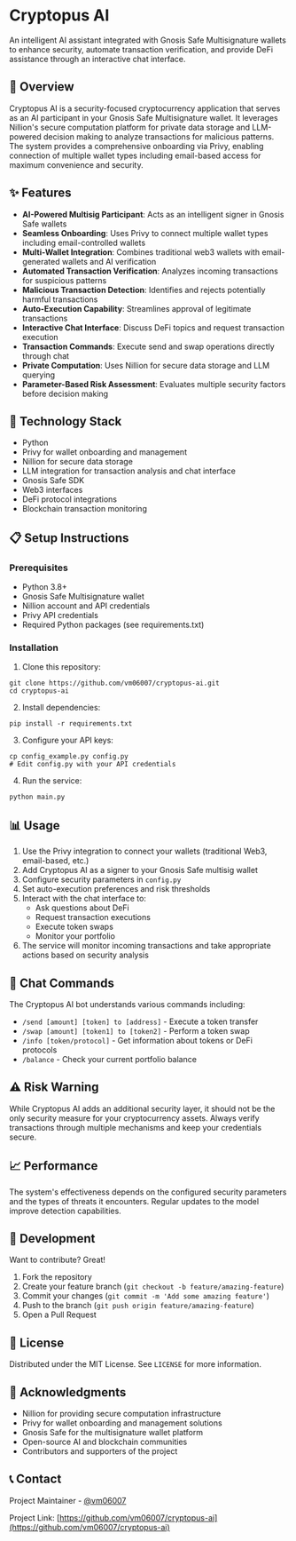 # Cryptopus AI

An intelligent AI assistant integrated with Gnosis Safe Multisignature wallets to enhance security, automate transaction verification, and provide DeFi assistance through an interactive chat interface.

## 🚀 Overview

Cryptopus AI is a security-focused cryptocurrency application that serves as an AI participant in your Gnosis Safe Multisignature wallet. It leverages Nillion's secure computation platform for private data storage and LLM-powered decision making to analyze transactions for malicious patterns. The system provides a comprehensive onboarding via Privy, enabling connection of multiple wallet types including email-based access for maximum convenience and security.

## ✨ Features

- **AI-Powered Multisig Participant**: Acts as an intelligent signer in Gnosis Safe wallets
- **Seamless Onboarding**: Uses Privy to connect multiple wallet types including email-controlled wallets
- **Multi-Wallet Integration**: Combines traditional web3 wallets with email-generated wallets and AI verification
- **Automated Transaction Verification**: Analyzes incoming transactions for suspicious patterns
- **Malicious Transaction Detection**: Identifies and rejects potentially harmful transactions
- **Auto-Execution Capability**: Streamlines approval of legitimate transactions
- **Interactive Chat Interface**: Discuss DeFi topics and request transaction execution
- **Transaction Commands**: Execute send and swap operations directly through chat
- **Private Computation**: Uses Nillion for secure data storage and LLM querying
- **Parameter-Based Risk Assessment**: Evaluates multiple security factors before decision making

## 🔧 Technology Stack

- Python
- Privy for wallet onboarding and management
- Nillion for secure data storage
- LLM integration for transaction analysis and chat interface
- Gnosis Safe SDK
- Web3 interfaces
- DeFi protocol integrations
- Blockchain transaction monitoring

## 📋 Setup Instructions

### Prerequisites

- Python 3.8+
- Gnosis Safe Multisignature wallet
- Nillion account and API credentials
- Privy API credentials
- Required Python packages (see requirements.txt)

### Installation

1. Clone this repository:
```
git clone https://github.com/vm06007/cryptopus-ai.git
cd cryptopus-ai
```

2. Install dependencies:
```
pip install -r requirements.txt
```

3. Configure your API keys:
```
cp config_example.py config.py
# Edit config.py with your API credentials
```

4. Run the service:
```
python main.py
```

## 📊 Usage

1. Use the Privy integration to connect your wallets (traditional Web3, email-based, etc.)
2. Add Cryptopus AI as a signer to your Gnosis Safe multisig wallet
3. Configure security parameters in `config.py`
4. Set auto-execution preferences and risk thresholds
5. Interact with the chat interface to:
   - Ask questions about DeFi
   - Request transaction executions
   - Execute token swaps
   - Monitor your portfolio
6. The service will monitor incoming transactions and take appropriate actions based on security analysis

## 💬 Chat Commands

The Cryptopus AI bot understands various commands including:
- `/send [amount] [token] to [address]` - Execute a token transfer
- `/swap [amount] [token1] to [token2]` - Perform a token swap
- `/info [token/protocol]` - Get information about tokens or DeFi protocols
- `/balance` - Check your current portfolio balance

## ⚠️ Risk Warning

While Cryptopus AI adds an additional security layer, it should not be the only security measure for your cryptocurrency assets. Always verify transactions through multiple mechanisms and keep your credentials secure.

## 📈 Performance

The system's effectiveness depends on the configured security parameters and the types of threats it encounters. Regular updates to the model improve detection capabilities.

## 🔨 Development

Want to contribute? Great!

1. Fork the repository
2. Create your feature branch (`git checkout -b feature/amazing-feature`)
3. Commit your changes (`git commit -m 'Add some amazing feature'`)
4. Push to the branch (`git push origin feature/amazing-feature`)
5. Open a Pull Request

## 📄 License

Distributed under the MIT License. See `LICENSE` for more information.

## 🙏 Acknowledgments

- Nillion for providing secure computation infrastructure
- Privy for wallet onboarding and management solutions
- Gnosis Safe for the multisignature wallet platform
- Open-source AI and blockchain communities
- Contributors and supporters of the project

## 📞 Contact

Project Maintainer - [@vm06007](https://github.com/vm06007)

Project Link: [https://github.com/vm06007/cryptopus-ai](https://github.com/vm06007/cryptopus-ai)